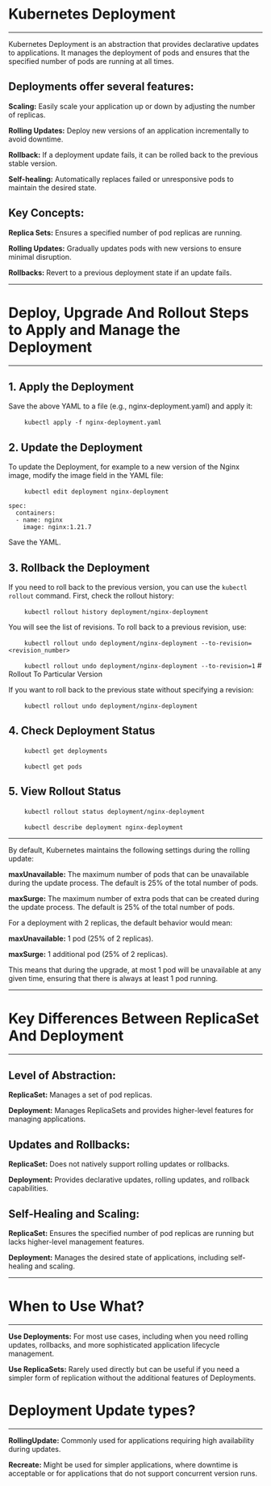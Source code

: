 # Kubernetes Deployment 
<hr>
Kubernetes Deployment is an abstraction that provides declarative updates to applications. It manages the deployment of pods and ensures that the specified number of pods are running at all times.

## Deployments offer several features:

**Scaling:** Easily scale your application up or down by adjusting the number of replicas.

**Rolling Updates:** Deploy new versions of an application incrementally to avoid downtime.

**Rollback:** If a deployment update fails, it can be rolled back to the previous stable version.

**Self-healing:** Automatically replaces failed or unresponsive pods to maintain the desired state.

## Key Concepts:

**Replica Sets:** Ensures a specified number of pod replicas are running.

**Rolling Updates:** Gradually updates pods with new versions to ensure minimal disruption.

**Rollbacks:** Revert to a previous deployment state if an update fails.
<hr>

# Deploy, Upgrade And Rollout Steps to Apply and Manage the Deployment

<hr>

## 1. Apply the Deployment

Save the above YAML to a file (e.g., nginx-deployment.yaml) and apply it:

&nbsp;&nbsp;&nbsp;&nbsp;&nbsp;&nbsp;&nbsp;&nbsp;`kubectl apply -f nginx-deployment.yaml`

## 2. Update the Deployment

To update the Deployment, for example to a new version of the Nginx image, modify the image field in the YAML file:

&nbsp;&nbsp;&nbsp;&nbsp;&nbsp;&nbsp;&nbsp;&nbsp;`kubectl edit deployment nginx-deployment`

```
spec:
  containers:
  - name: nginx
    image: nginx:1.21.7
```

Save the YAML.

## 3. Rollback the Deployment

If you need to roll back to the previous version, you can use the `kubectl rollout` command. First, check the rollout history:

&nbsp;&nbsp;&nbsp;&nbsp;&nbsp;&nbsp;&nbsp;&nbsp;`kubectl rollout history deployment/nginx-deployment`

You will see the list of revisions. To roll back to a previous revision, use: 

&nbsp;&nbsp;&nbsp;&nbsp;&nbsp;&nbsp;&nbsp;&nbsp;`kubectl rollout undo deployment/nginx-deployment --to-revision=<revision_number>`

&nbsp;&nbsp;&nbsp;&nbsp;&nbsp;&nbsp;&nbsp;&nbsp;`kubectl rollout undo deployment/nginx-deployment --to-revision=1`  # Rollout To Particular Version

If you want to roll back to the previous state without specifying a revision:

&nbsp;&nbsp;&nbsp;&nbsp;&nbsp;&nbsp;&nbsp;&nbsp;`kubectl rollout undo deployment/nginx-deployment`

## 4. Check Deployment Status

&nbsp;&nbsp;&nbsp;&nbsp;&nbsp;&nbsp;&nbsp;&nbsp;`kubectl get deployments`

&nbsp;&nbsp;&nbsp;&nbsp;&nbsp;&nbsp;&nbsp;&nbsp;`kubectl get pods`

## 5. View Rollout Status

&nbsp;&nbsp;&nbsp;&nbsp;&nbsp;&nbsp;&nbsp;&nbsp;`kubectl rollout status deployment/nginx-deployment`

&nbsp;&nbsp;&nbsp;&nbsp;&nbsp;&nbsp;&nbsp;&nbsp;`kubectl describe deployment nginx-deployment`

<hr>

By default, Kubernetes maintains the following settings during the rolling update:

**maxUnavailable:** The maximum number of pods that can be unavailable during the update process. The default is 25% of the total number of pods. 

**maxSurge:** The maximum number of extra pods that can be created during the update process. The default is 25% of the total number of pods. 


For a deployment with 2 replicas, the default behavior would mean: 

**maxUnavailable:** 1 pod (25% of 2 replicas). 

**maxSurge:** 1 additional pod (25% of 2 replicas).

This means that during the upgrade, at most 1 pod will be unavailable at any given time, ensuring that there is always at least 1 pod running.

<hr>

# Key Differences Between ReplicaSet And Deployment 

<hr> 

## Level of Abstraction: 

**ReplicaSet:** Manages a set of pod replicas. 

**Deployment:** Manages ReplicaSets and provides higher-level features for managing applications. 

## Updates and Rollbacks: 

**ReplicaSet:** Does not natively support rolling updates or rollbacks. 

**Deployment:** Provides declarative updates, rolling updates, and rollback capabilities. 

## Self-Healing and Scaling: 

**ReplicaSet:** Ensures the specified number of pod replicas are running but lacks higher-level management features. 

**Deployment:** Manages the desired state of applications, including self-healing and scaling. 

<hr>

# When to Use What? 

<hr>

**Use Deployments:** For most use cases, including when you need rolling updates, rollbacks, and more sophisticated application lifecycle management. 

**Use ReplicaSets:** Rarely used directly but can be useful if you need a simpler form of replication without the additional features of Deployments.

# Deployment Update types? 

<hr>

**RollingUpdate:** Commonly used for applications requiring high availability during updates.

**Recreate:** Might be used for simpler applications, where downtime is acceptable or for applications that do not support concurrent version runs.

